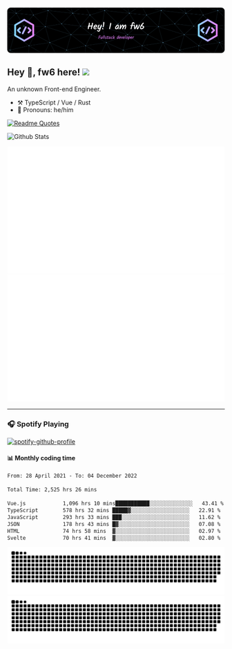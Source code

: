 ![Header](github-header-image.png)

## Hey 👋, fw6 here! <img src="https://github.githubassets.com/images/mona-whisper.gif" height="24" />


An unknown Front-end Engineer.

-   :hammer_and_pick: TypeScript / Vue / Rust
-   :man: Pronouns: he/him


[![Readme Quotes](https://quotes-github-readme.vercel.app/api?type=horizontal&theme=algolia)](https://github.com/piyushsuthar/github-readme-quotes)



![Github Stats](https://github-readme-stats.vercel.app/api?username=fw6&bg_color=30,e96443,904e95&title_color=fff&text_color=fff)

![](https://raw.githubusercontent.com/fw6/github-stats-transparent/output/generated/overview.svg)
![](https://raw.githubusercontent.com/fw6/github-stats-transparent/output/generated/languages.svg)


---

### 🎧 Spotify Playing

<!-- ![spotify-github-profile](/img/default.svg) -->

[![spotify-github-profile](https://spotify-github-profile.vercel.app/api/view?uid=r6wn4hdvypv0lkzyrj0e0pjct&cover_image=true&theme=default&bar_color=53b14f&bar_color_cover=true)](https://github.com/kittinan/spotify-github-profile)
#### :bar_chart: Monthly coding time

<!--START_SECTION:waka-->

```text
From: 28 April 2021 - To: 04 December 2022

Total Time: 2,525 hrs 26 mins

Vue.js            1,096 hrs 10 mins███████████░░░░░░░░░░░░░░   43.41 %
TypeScript        578 hrs 32 mins █████▓░░░░░░░░░░░░░░░░░░░   22.91 %
JavaScript        293 hrs 33 mins ███░░░░░░░░░░░░░░░░░░░░░░   11.62 %
JSON              178 hrs 43 mins █▓░░░░░░░░░░░░░░░░░░░░░░░   07.08 %
HTML              74 hrs 58 mins  ▓░░░░░░░░░░░░░░░░░░░░░░░░   02.97 %
Svelte            70 hrs 41 mins  ▓░░░░░░░░░░░░░░░░░░░░░░░░   02.80 %
```

<!--END_SECTION:waka-->




![github contribution grid snake animation](https://raw.githubusercontent.com/platane/platane/output/github-contribution-grid-snake-dark.svg#gh-dark-mode-only)![github contribution grid snake animation](https://raw.githubusercontent.com/platane/platane/output/github-contribution-grid-snake.svg#gh-light-mode-only)
